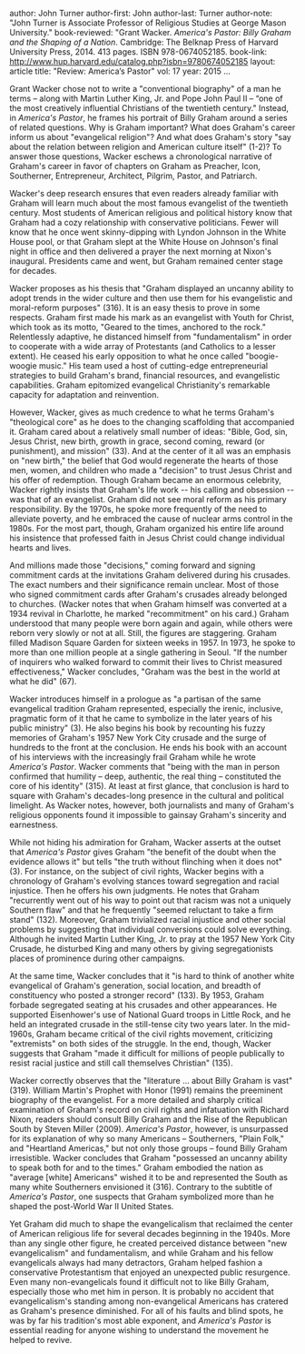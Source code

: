 author: John Turner
author-first: John
author-last: Turner
author-note: "John Turner is Associate Professor of Religious Studies at George Mason University."
book-reviewed: "Grant Wacker. <em> America's Pastor: Billy Graham and the Shaping of a Nation</em>. Cambridge: The Belknap Press of Harvard University Press, 2014. 413 pages. ISBN 978-0674052185.
book-link: http://www.hup.harvard.edu/catalog.php?isbn=9780674052185
layout: article
title: "Review: America’s Pastor"
vol: 17
year: 2015
...

Grant Wacker chose not to write a "conventional biography" of a man he terms – along with Martin Luther King, Jr. and Pope John Paul II – “one of the most creatively influential Christians of the twentieth century." Instead, in *America's Pastor*, he frames his portrait of Billy Graham around a series of related questions. Why is Graham important? What does Graham's career inform us about "evangelical religion"? And what does Graham's story "say about the relation between religion and American culture itself" (1-2)? To answer those questions, Wacker eschews a chronological narrative of Graham's career in favor of chapters on Graham as Preacher, Icon, Southerner, Entrepreneur, Architect, Pilgrim, Pastor, and Patriarch. 

Wacker's deep research ensures that even readers already familiar with Graham will learn much about the most famous evangelist of the twentieth century. Most students of American religious and political history know that Graham had a cozy relationship with conservative politicians. Fewer will know that he once went skinny-dipping with Lyndon Johnson in the White House pool, or that Graham slept at the White House on Johnson's final night in office and then delivered a prayer the next morning at Nixon's inaugural. Presidents came and went, but Graham remained center stage for decades.

Wacker proposes as his thesis that "Graham displayed an uncanny ability to adopt trends in the wider culture and then use them for his evangelistic and moral-reform purposes" (316).  It is an easy thesis to prove in some respects. Graham first made his mark as an evangelist with Youth for Christ, which took as its motto, "Geared to the times, anchored to the rock." Relentlessly adaptive, he distanced himself from "fundamentalism" in order to cooperate with a wide array of Protestants (and Catholics to a lesser extent). He ceased his early opposition to what he once called "boogie-woogie music." His team used a host of cutting-edge entrepreneurial strategies to build Graham's brand, financial resources, and evangelistic capabilities. Graham epitomized evangelical Christianity's remarkable capacity for adaptation and reinvention.

However, Wacker, gives as much credence to what he terms Graham's "theological core" as he does to the changing scaffolding that accompanied it. Graham cared about a relatively small number of ideas: "Bible, God, sin, Jesus Christ, new birth, growth in grace, second coming, reward (or punishment), and mission" (33). And at the center of it all was an emphasis on "new birth," the belief that God would regenerate the hearts of those men, women, and children who made a "decision" to trust Jesus Christ and his offer of redemption. Though Graham became an enormous celebrity, Wacker rightly insists that Graham's life work -- his calling and obsession -- was that of an evangelist. Graham did not see moral reform as his primary responsibility. By the 1970s, he spoke more frequently of the need to alleviate poverty, and he embraced the cause of nuclear arms control in the 1980s. For the most part, though, Graham organized his entire life around his insistence that professed faith in Jesus Christ could change individual hearts and lives. 

And millions made those "decisions," coming forward and signing commitment cards at the invitations Graham delivered during his crusades. The exact numbers and their significance remain unclear. Most of those who signed commitment cards after Graham's crusades already belonged to churches. (Wacker notes that when Graham himself was converted at a 1934 revival in Charlotte, he marked "recommitment" on his card.) Graham understood that many people were born again and again, while others were reborn very slowly or not at all. Still, the figures are staggering. Graham filled Madison Square Garden for sixteen weeks in 1957. In 1973, he spoke to more than one million people at a single gathering in Seoul. "If the number of inquirers who walked forward to commit their lives to Christ measured effectiveness," Wacker concludes, "Graham was the best in the world at what he did" (67).

Wacker introduces himself in a prologue as "a partisan of the same evangelical tradition Graham represented, especially the irenic, inclusive, pragmatic form of it that he came to symbolize in the later years of his public ministry" (3). He also begins his book by recounting his fuzzy memories of Graham's 1957 New York City crusade and the surge of hundreds to the front at the conclusion. He ends his book with an account of his interviews with the increasingly frail Graham while he wrote *America's Pastor*. Wacker comments that "being with the man in person confirmed that humility – deep, authentic, the real thing – constituted the core of his identity" (315). At least at first glance, that conclusion is hard to square with Graham's decades-long presence in the cultural and political limelight. As Wacker notes, however, both journalists and many of Graham's religious opponents found it impossible to gainsay Graham's sincerity and earnestness. 

While not hiding his admiration for Graham, Wacker asserts at the outset that *America's Pastor* gives Graham "the benefit of the doubt when the evidence allows it" but tells "the truth without flinching when it does not" (3). For instance, on the subject of civil rights, Wacker begins with a chronology of Graham's evolving stances toward segregation and racial injustice. Then he offers his own judgments. He notes that Graham "recurrently went out of his way to point out that racism was not a uniquely Southern flaw" and that he frequently "seemed reluctant to take a firm stand" (132). Moreover, Graham trivialized racial injustice and other social problems by suggesting that individual conversions could solve everything. Although he invited Martin Luther King, Jr. to pray at the 1957 New York City Crusade, he disturbed King and many others by giving segregationists places of prominence during other campaigns. 

At the same time, Wacker concludes that it "is hard to think of another white evangelical of Graham's generation, social location, and breadth of constituency who posted a stronger record" (133). By 1953, Graham forbade segregated seating at his crusades and other appearances. He supported Eisenhower's use of National Guard troops in Little Rock, and he held an integrated crusade in the still-tense city two years later. In the mid-1960s, Graham became critical of the civil rights movement, criticizing "extremists" on both sides of the struggle. In the end, though, Wacker suggests that Graham "made it difficult for millions of people publically to resist racial justice and still call themselves Christian" (135). 

Wacker correctly observes that the "literature … about Billy Graham is vast" (319). William Martin's Prophet with Honor (1991) remains the preeminent biography of the evangelist.  For a more detailed and sharply critical examination of Graham's record on civil rights and infatuation with Richard Nixon, readers should consult Billy Graham and the Rise of the Republican South by Steven Miller (2009). *America's Pastor*, however, is unsurpassed for its explanation of why so many Americans – Southerners, "Plain Folk," and "Heartland Americas," but not only those groups – found Billy Graham irresistible. Wacker concludes that Graham "possessed an uncanny ability to speak both for and to the times." Graham embodied the nation as "average [white] Americans" wished it to be and represented the South as many white Southerners envisioned it (316). Contrary to the subtitle of *America's Pastor*, one suspects that Graham symbolized more than he shaped the post-World War II United States.

Yet Graham did much to shape the evangelicalism that reclaimed the center of American religious life for several decades beginning in the 1940s. More than any single other figure, he created perceived distance between "new evangelicalism" and fundamentalism, and while Graham and his fellow evangelicals always had many detractors, Graham helped fashion a conservative Protestantism that enjoyed an unexpected public resurgence. Even many non-evangelicals found it difficult not to like Billy Graham, especially those who met him in person. It is probably no accident that evangelicalism's standing among non-evangelical Americans has cratered as Graham's presence diminished. For all of his faults and blind spots, he was by far his tradition's most able exponent, and *America's Pastor* is essential reading for anyone wishing to understand the movement he helped to revive. 

	

